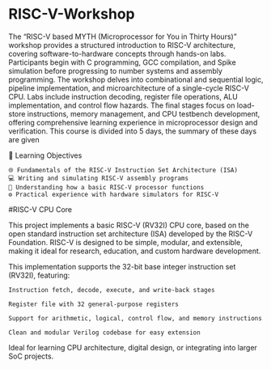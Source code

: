 # RISC-V-Workshop

The “RISC-V based MYTH (Microprocessor for You in Thirty Hours)” workshop provides a structured introduction to RISC-V architecture, covering software-to-hardware concepts through hands-on labs. Participants begin with C programming, GCC compilation, and Spike simulation before progressing to number systems and assembly programming. The workshop delves into combinational and sequential logic, pipeline implementation, and microarchitecture of a single-cycle RISC-V CPU. Labs include instruction decoding, register file operations, ALU implementation, and control flow hazards. The final stages focus on load-store instructions, memory management, and CPU testbench development, offering comprehensive learning experience in microprocessor design and verification. This course is divided into 5 days, the summary of these days are given 

🧠 Learning Objectives

    🌐 Fundamentals of the RISC-V Instruction Set Architecture (ISA)
    💻 Writing and simulating RISC-V assembly programs
    🧩 Understanding how a basic RISC-V processor functions
    ⚙️ Practical experience with hardware simulators for RISC-V

#RISC-V CPU Core

This project implements a basic RISC-V (RV32I) CPU core, based on the open standard instruction set architecture (ISA) developed by the RISC-V Foundation. RISC-V is designed to be simple, modular, and extensible, making it ideal for research, education, and custom hardware development.

This implementation supports the 32-bit base integer instruction set (RV32I), featuring:

    Instruction fetch, decode, execute, and write-back stages

    Register file with 32 general-purpose registers

    Support for arithmetic, logical, control flow, and memory instructions

    Clean and modular Verilog codebase for easy extension

Ideal for learning CPU architecture, digital design, or integrating into larger SoC projects.
